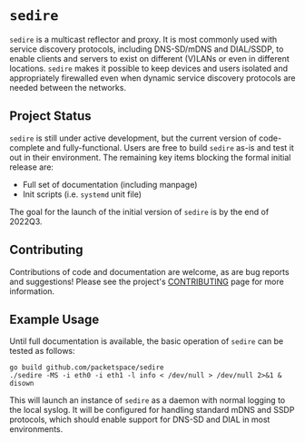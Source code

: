 # `sedire`

`sedire` is a multicast reflector and proxy.  It is most commonly used with service discovery protocols, including DNS-SD/mDNS and DIAL/SSDP, to enable clients and servers to exist on different (V)LANs or even in different locations.  `sedire` makes it possible to keep devices and users isolated and appropriately firewalled even when dynamic service discovery protocols are needed between the networks.

## Project Status

`sedire` is still under active development, but the current version of code-complete and fully-functional.  Users are free to build `sedire` as-is and test it out in their environment.  The remaining key items blocking the formal initial release are:

* Full set of documentation (including manpage)
* Init scripts (i.e. `systemd` unit file)

The goal for the launch of the initial version of `sedire` is by the end of 2022Q3.

## Contributing

Contributions of code and documentation are welcome, as are bug reports and suggestions!  Please see the project's [CONTRIBUTING](CONTRIBUTING.md) page for more information.

## Example Usage

Until full documentation is available, the basic operation of `sedire` can be tested as follows:

```
go build github.com/packetspace/sedire
./sedire -MS -i eth0 -i eth1 -l info < /dev/null > /dev/null 2>&1 &
disown
```

This will launch an instance of `sedire` as a daemon with normal logging to the local syslog.  It will be configured for handling standard mDNS and SSDP protocols, which should enable support for DNS-SD and DIAL in most environments.
